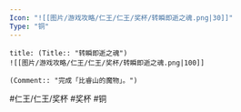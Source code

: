 ```yaml
---
Icon: "![[图片/游戏攻略/仁王/仁王/奖杯/转瞬即逝之魂.png|30]]"
Type: "铜"
---
```

```ad-common-bronze-trophy
title: (Title:: "转瞬即逝之魂")
![[图片/游戏攻略/仁王/仁王/奖杯/转瞬即逝之魂.png|100]]

(Comment:: "完成「比睿山的魔物」。")
```

#仁王/仁王/奖杯 #奖杯 #铜
